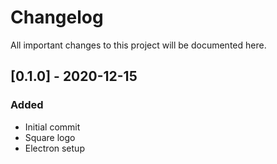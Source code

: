 # Changelog

All important changes to this project will be documented here.

## [0.1.0] - 2020-12-15

### Added
- Initial commit
- Square logo
- Electron setup
